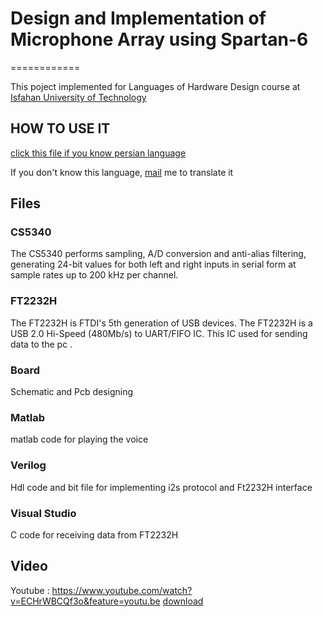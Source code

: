 # Design and Implementation of Microphone Array using Spartan-6
============

This poject implemented for Languages of Hardware Design course at [Isfahan University of Technology](http://iut.ac.ir)

HOW TO USE IT
---------------

[click this file if you know persian language ](/poject_fpga.pdf)


If you don't know this language, [mail](mailto:kargaranamir@gmail.com) me to translate it

Files
---------------------------------------

### CS5340

  The CS5340 performs sampling, A/D conversion and anti-alias filtering, generating 24-bit values for both left and right inputs in serial form at sample rates up to 200 kHz per channel.
  
 ### FT2232H
 
 The FT2232H is FTDI's 5th generation of USB devices. The FT2232H is a USB 2.0 Hi-Speed (480Mb/s) to UART/FIFO IC.
 This IC used for sending data to the pc .
 
 ### Board 
 
 Schematic and Pcb designing 
 
 ### Matlab 
 
 matlab code for playing the voice 
 
 ### Verilog
 
 Hdl code and bit file for implementing i2s protocol and Ft2232H interface
 
 ### Visual Studio 
 
 C code for receiving data from FT2232H
 
 

Video
---------------------------------------

Youtube : https://www.youtube.com/watch?v=ECHrWBCQf3o&feature=youtu.be
[download](/video_2018-01-24_01-20-41.mov)
